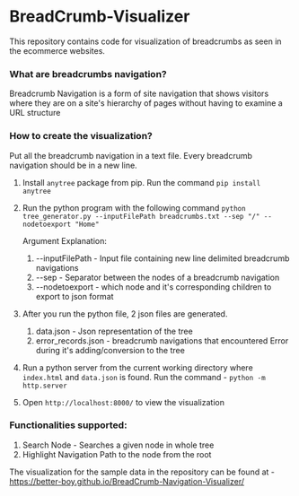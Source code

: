# BreadCrumb-Visualizer

This repository contains code for visualization of breadcrumbs as seen in the ecommerce websites.

### What are breadcrumbs navigation?
Breadcrumb Navigation is a form of site navigation that shows visitors where they are on a site's hierarchy of pages without having to examine a URL structure


### How to create the visualization?
Put all the breadcrumb navigation in a text file. Every breadcrumb navigation should be in a new line. 

1. Install `anytree` package from pip. Run the command 
   `pip install anytree`
2. Run the python program with the following command
  `python tree_generator.py --inputFilePath breadcrumbs.txt --sep "/" --nodetoexport "Home"` 
   
   Argument Explanation:
   1. --inputFilePath - Input file containing new line delimited breadcrumb navigations
   2. --sep - Separator between the nodes of a breadcrumb navigation
   3. --nodetoexport - which node and it's corresponding children to export to json format
3. After you run the python file, 2 json files are generated.
   1. data.json - Json representation of the tree
   2. error_records.json - breadcrumb navigations that encountered Error during it's adding/conversion to the tree
4. Run a python server from the current working directory where `index.html` and `data.json` is found. 
   Run the command - `python -m http.server`
5. Open `http://localhost:8000/` to view the visualization


### Functionalities supported:
1. Search Node - Searches a given node in whole tree
2. Highlight Navigation Path to the node from the root


The visualization for the sample data in the repository can be found at - https://better-boy.github.io/BreadCrumb-Navigation-Visualizer/
